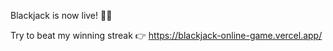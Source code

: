 Blackjack is now live! 🎉🥳

Try to beat my winning streak 👉 https://blackjack-online-game.vercel.app/
